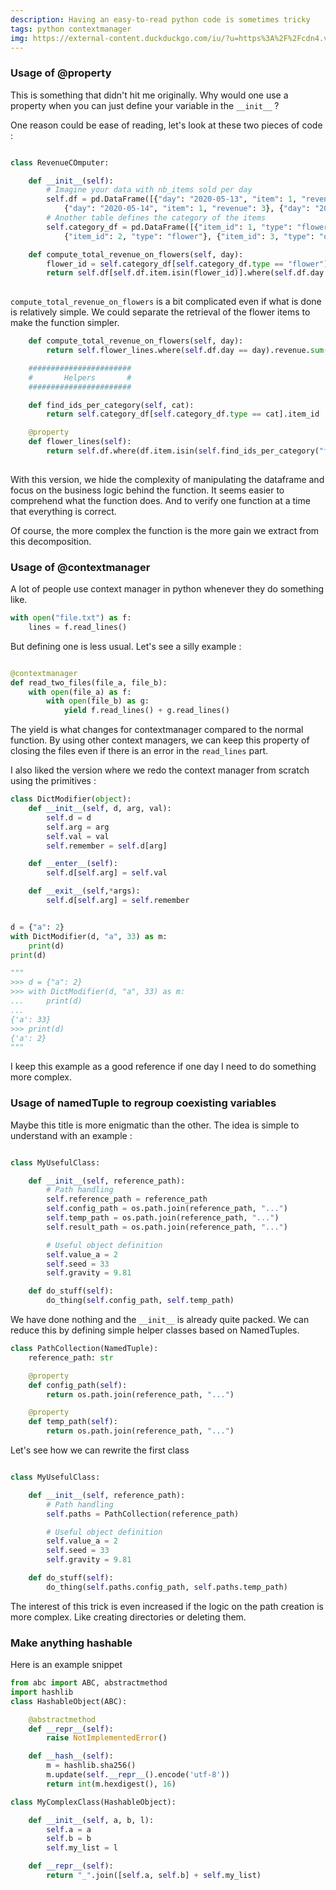 ```yaml
---
description: Having an easy-to-read python code is sometimes tricky
tags: python contextmanager 
img: https://external-content.duckduckgo.com/iu/?u=https%3A%2F%2Fcdn4.vectorstock.com%2Fi%2F1000x1000%2F74%2F43%2Fbefore-untidy-and-after-tidy-wardrobe-messy-vector-20957443.jpg&f=1&nofb=1
---
```



### Usage of @property

This is something that didn't hit me originally. Why would one use a property when you can just define your variable in the `__init__` ?

One reason could be ease of reading, let's look at these two pieces of code : 


```python

class RevenueCOmputer:

    def __init__(self):
        # Imagine your data with nb_items sold per day
        self.df = pd.DataFrame([{"day": "2020-05-13", "item": 1, "revenue": 10}, 
            {"day": "2020-05-14", "item": 1, "revenue": 3}, {"day": "2020-05-13", "item": 2, "revenue": 5}])
        # Another table defines the category of the items
        self.category_df = pd.DataFrame([{"item_id": 1, "type": "flower"}, 
            {"item_id": 2, "type": "flower"}, {"item_id": 3, "type": "other"}])

    def compute_total_revenue_on_flowers(self, day):
        flower_id = self.category_df[self.category_df.type == "flower"].item_id
        return self.df[self.df.item.isin(flower_id)].where(self.df.day == day).revenue.sum()
        
```

`compute_total_revenue_on_flowers` is a bit complicated even if what is done is relatively simple.
We could separate the retrieval of the flower items to make the function simpler.

```python
    def compute_total_revenue_on_flowers(self, day):
        return self.flower_lines.where(self.df.day == day).revenue.sum()

    #######################
    #       Helpers       #
    #######################

    def find_ids_per_category(self, cat):
        return self.category_df[self.category_df.type == cat].item_id

    @property
    def flower_lines(self):
        return self.df.where(df.item.isin(self.find_ids_per_category("flower")))
    
```

With this version, we hide the complexity of manipulating the dataframe and focus on the business logic behind the function.
It seems easier to comprehend what the function does. And to verify one function at a time that everything is correct.

Of course, the more complex the function is the more gain we extract from this decomposition.


### Usage of @contextmanager

A lot of people use context manager in python whenever they do something like.

```python
with open("file.txt") as f:
    lines = f.read_lines()
```

But defining one is less usual. Let's see a silly example :

```python

@contextmanager
def read_two_files(file_a, file_b):
    with open(file_a) as f:
        with open(file_b) as g:
            yield f.read_lines() + g.read_lines()

```

The yield is what changes for contextmanager compared to the normal function. 
By using other context managers, we can keep this property of closing the files even if there is an error in the `read_lines` part.


I also liked the version where we redo the context manager from scratch using the primitives : 

```python
class DictModifier(object):
    def __init__(self, d, arg, val):
        self.d = d
        self.arg = arg
        self.val = val
        self.remember = self.d[arg]

    def __enter__(self):
        self.d[self.arg] = self.val

    def __exit__(self,*args):
        self.d[self.arg] = self.remember


d = {"a": 2}
with DictModifier(d, "a", 33) as m:
    print(d)
print(d)

"""
>>> d = {"a": 2}
>>> with DictModifier(d, "a", 33) as m:
...     print(d)
...
{'a': 33}
>>> print(d)
{'a': 2}
"""
```

I keep this example as a good reference if one day I need to do something more complex.


### Usage of namedTuple to regroup coexisting variables

Maybe this title is more enigmatic than the other. The idea is simple to understand with an example :

```python

class MyUsefulClass:

    def __init__(self, reference_path):
        # Path handling
        self.reference_path = reference_path
        self.config_path = os.path.join(reference_path, "...")
        self.temp_path = os.path.join(reference_path, "...")
        self.result_path = os.path.join(reference_path, "...")

        # Useful object definition
        self.value_a = 2
        self.seed = 33
        self.gravity = 9.81

    def do_stuff(self):
        do_thing(self.config_path, self.temp_path)

```

We have done nothing and the `__init__` is already quite packed.
We can reduce this by defining simple helper classes based on NamedTuples.

```python
class PathCollection(NamedTuple):
    reference_path: str

    @property
    def config_path(self):
        return os.path.join(reference_path, "...")

    @property
    def temp_path(self):
        return os.path.join(reference_path, "...")
```


Let's see how we can rewrite the first class

```python

class MyUsefulClass:

    def __init__(self, reference_path):
        # Path handling
        self.paths = PathCollection(reference_path)

        # Useful object definition
        self.value_a = 2
        self.seed = 33
        self.gravity = 9.81

    def do_stuff(self):
        do_thing(self.paths.config_path, self.paths.temp_path)
```

The interest of this trick is even increased if the logic on the path creation is more complex. Like creating directories or deleting them.


### Make anything hashable

Here is an example snippet

```python
from abc import ABC, abstractmethod
import hashlib
class HashableObject(ABC):

    @abstractmethod
    def __repr__(self):
        raise NotImplementedError()

    def __hash__(self):
        m = hashlib.sha256()
        m.update(self.__repr__().encode('utf-8'))
        return int(m.hexdigest(), 16)

class MyComplexClass(HashableObject):

    def __init__(self, a, b, l):
        self.a = a
        self.b = b
        self.my_list = l

    def __repr__(self):
        return "_".join([self.a, self.b] + self.my_list)
```